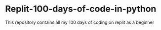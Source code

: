 # Replit-100-days-of-code-in-python
This repository contains all my 100 days of coding on replit as a beginner
